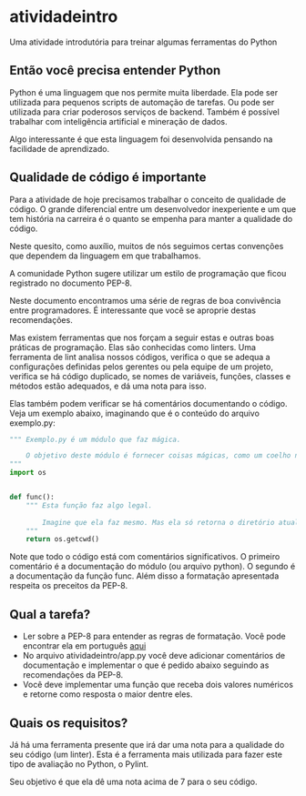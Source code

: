 # atividadeintro
 Uma atividade introdutória para treinar algumas ferramentas do Python

## Então você precisa entender Python

Python é uma linguagem que nos permite muita liberdade. Ela pode ser utilizada para pequenos scripts de automação de tarefas. Ou pode ser utilizada para criar poderosos serviços de backend. Também é possível trabalhar com inteligência artificial e mineração de dados.

Algo interessante é que esta linguagem foi desenvolvida pensando na facilidade de aprendizado.

## Qualidade de código é importante

Para a atividade de hoje precisamos trabalhar o conceito de qualidade de código. O grande diferencial entre um desenvolvedor inexperiente e um que tem história na carreira é o quanto se empenha para manter a qualidade do código.

Neste quesito, como auxílio, muitos de nós seguimos certas convenções que dependem da linguagem em que trabalhamos.

A comunidade Python sugere utilizar um estilo de programação que ficou registrado no documento PEP-8.

Neste documento encontramos uma série de regras de boa convivência entre programadores. É interessante que você se aproprie destas recomendações.

Mas existem ferramentas que nos forçam a seguir estas e outras boas práticas de programação. Elas são conhecidas como linters. Uma ferramenta de lint analisa nossos códigos, verifica o que se adequa a configurações definidas pelos gerentes ou pela equipe de um projeto, verifica se há código duplicado, se nomes de variáveis, funções, classes e métodos estão adequados, e dá uma nota para isso.

Elas também podem verificar se há comentários documentando o código. Veja um exemplo abaixo, imaginando que é o conteúdo do arquivo exemplo.py:

```python
""" Exemplo.py é um módulo que faz mágica.

    O objetivo deste módulo é fornecer coisas mágicas, como um coelho numa cartola ou um baralho com todas as cartas iguais.
"""
import os


def func():
    """ Esta função faz algo legal.
    
        Imagine que ela faz mesmo. Mas ela só retorna o diretório atual onde o programa está executando.
    """
    return os.getcwd()

```

Note que todo o código está com comentários significativos. O primeiro comentário é a documentação do módulo (ou arquivo python). O segundo é a documentação da função func. Além disso a formatação apresentada respeita os preceitos da PEP-8.

## Qual a tarefa?

- Ler sobre a PEP-8 para entender as regras de formatação. Você pode encontrar ela em português [aqui](https://dev.to/immurderer/guia-de-estilo-python-pep-8-lm8)
- No arquivo atividadeintro/app.py você deve adicionar comentários de documentação e implementar o que é pedido abaixo seguindo as recomendações da PEP-8.
- Você deve implementar uma função que receba dois valores numéricos e retorne como resposta o maior dentre eles.

## Quais os requisitos?

Já há uma ferramenta presente que irá dar uma nota para a qualidade do seu código (um linter). Esta é a ferramenta mais utilizada para fazer este tipo de avaliação no Python, o Pylint.

Seu objetivo é que ela dê uma nota acima de 7 para o seu código.
